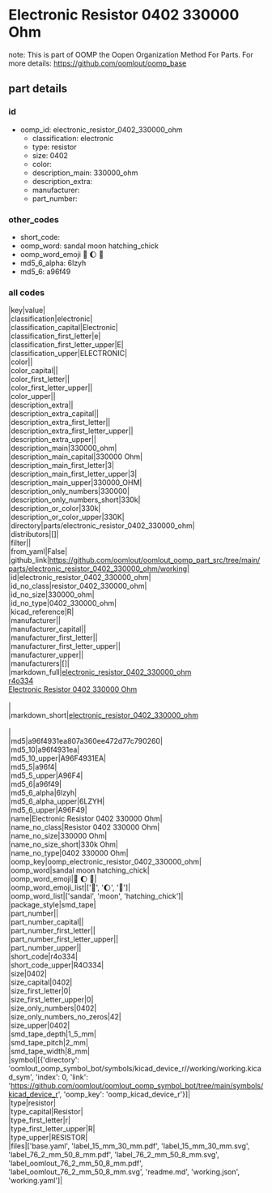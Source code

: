 # Electronic Resistor 0402 330000 Ohm  

note: This is part of OOMP the Oopen Organization Method For Parts. For more details: https://github.com/oomlout/oomp_base

##  part details





### id
* oomp_id: electronic_resistor_0402_330000_ohm
  * classification: electronic
  * type: resistor
  * size: 0402
  * color: 
  * description_main: 330000_ohm
  * description_extra: 
  * manufacturer: 
  * part_number: 

### other_codes
* short_code: 
* oomp_word: sandal moon hatching_chick
* oomp_word_emoji :sandal: :moon: :hatching_chick:
* md5_6_alpha: 6lzyh
* md5_6: a96f49

### all codes 
|key|value|  
|classification|electronic|  
|classification_capital|Electronic|  
|classification_first_letter|e|  
|classification_first_letter_upper|E|  
|classification_upper|ELECTRONIC|  
|color||  
|color_capital||  
|color_first_letter||  
|color_first_letter_upper||  
|color_upper||  
|description_extra||  
|description_extra_capital||  
|description_extra_first_letter||  
|description_extra_first_letter_upper||  
|description_extra_upper||  
|description_main|330000_ohm|  
|description_main_capital|330000 Ohm|  
|description_main_first_letter|3|  
|description_main_first_letter_upper|3|  
|description_main_upper|330000_OHM|  
|description_only_numbers|330000|  
|description_only_numbers_short|330k|  
|description_or_color|330k|  
|description_or_color_upper|330K|  
|directory|parts/electronic_resistor_0402_330000_ohm|  
|distributors|[]|  
|filter||  
|from_yaml|False|  
|github_link|https://github.com/oomlout/oomlout_oomp_part_src/tree/main/parts/electronic_resistor_0402_330000_ohm/working|  
|id|electronic_resistor_0402_330000_ohm|  
|id_no_class|resistor_0402_330000_ohm|  
|id_no_size|330000_ohm|  
|id_no_type|0402_330000_ohm|  
|kicad_reference|R|  
|manufacturer||  
|manufacturer_capital||  
|manufacturer_first_letter||  
|manufacturer_first_letter_upper||  
|manufacturer_upper||  
|manufacturers|[]|  
|markdown_full|[electronic_resistor_0402_330000_ohm](https://github.com/oomlout/oomlout_oomp_part_src/tree/main/parts/electronic_resistor_0402_330000_ohm/working)<br>[r4o334](https://github.com/oomlout/oomlout_oomp_part_src/tree/main/parts/electronic_resistor_0402_330000_ohm/working)<br>[Electronic Resistor 0402 330000 Ohm](https://github.com/oomlout/oomlout_oomp_part_src/tree/main/parts/electronic_resistor_0402_330000_ohm/working)<br><br>|  
|markdown_short|[electronic_resistor_0402_330000_ohm](https://github.com/oomlout/oomlout_oomp_part_src/tree/main/parts/electronic_resistor_0402_330000_ohm/working)<br><br>|  
|md5|a96f4931ea807a360ee472d77c790260|  
|md5_10|a96f4931ea|  
|md5_10_upper|A96F4931EA|  
|md5_5|a96f4|  
|md5_5_upper|A96F4|  
|md5_6|a96f49|  
|md5_6_alpha|6lzyh|  
|md5_6_alpha_upper|6LZYH|  
|md5_6_upper|A96F49|  
|name|Electronic Resistor 0402 330000 Ohm|  
|name_no_class|Resistor 0402 330000 Ohm|  
|name_no_size|330000 Ohm|  
|name_no_size_short|330k Ohm|  
|name_no_type|0402 330000 Ohm|  
|oomp_key|oomp_electronic_resistor_0402_330000_ohm|  
|oomp_word|sandal moon hatching_chick|  
|oomp_word_emoji|:sandal: :moon: :hatching_chick:|  
|oomp_word_emoji_list|[':sandal:', ':moon:', ':hatching_chick:']|  
|oomp_word_list|['sandal', 'moon', 'hatching_chick']|  
|package_style|smd_tape|  
|part_number||  
|part_number_capital||  
|part_number_first_letter||  
|part_number_first_letter_upper||  
|part_number_upper||  
|short_code|r4o334|  
|short_code_upper|R4O334|  
|size|0402|  
|size_capital|0402|  
|size_first_letter|0|  
|size_first_letter_upper|0|  
|size_only_numbers|0402|  
|size_only_numbers_no_zeros|42|  
|size_upper|0402|  
|smd_tape_depth|1_5_mm|  
|smd_tape_pitch|2_mm|  
|smd_tape_width|8_mm|  
|symbol|[{'directory': 'oomlout_oomp_symbol_bot/symbols/kicad_device_r//working/working.kicad_sym', 'index': 0, 'link': 'https://github.com/oomlout/oomlout_oomp_symbol_bot/tree/main/symbols/kicad_device_r', 'oomp_key': 'oomp_kicad_device_r'}]|  
|type|resistor|  
|type_capital|Resistor|  
|type_first_letter|r|  
|type_first_letter_upper|R|  
|type_upper|RESISTOR|  
|files|['base.yaml', 'label_15_mm_30_mm.pdf', 'label_15_mm_30_mm.svg', 'label_76_2_mm_50_8_mm.pdf', 'label_76_2_mm_50_8_mm.svg', 'label_oomlout_76_2_mm_50_8_mm.pdf', 'label_oomlout_76_2_mm_50_8_mm.svg', 'readme.md', 'working.json', 'working.yaml']|  
